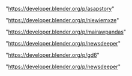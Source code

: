 "https://developer.blender.org/p/asapstory"

"https://developer.blender.org/p/niewiemxze"

"https://developer.blender.org/p/mairawpandas"

"https://developer.blender.org/p/newsdeeper"

"https://developer.blender.org/p/gd6"

 
"https://developer.blender.org/p/newsdeeper"


 
